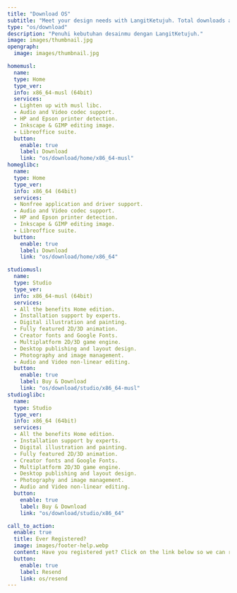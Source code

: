 ```yaml
---
title: "Download OS"
subtitle: "Meet your design needs with LangitKetujuh. Total downloads are over 5k. Let's try!"
type: "os/download"
description: "Penuhi kebutuhan desainmu dengan LangitKetujuh."
image: images/thumbnail.jpg
opengraph:
  image: images/thumbnail.jpg

homemusl:
  name:
  type: Home
  type_ver:
  info: x86_64-musl (64bit)
  services:
  - Lighten up with musl libc.
  - Audio and Video codec support.
  - HP and Epson printer detection.
  - Inkscape & GIMP editing image.
  - Libreoffice suite.
  button:
    enable: true
    label: Download
    link: "os/download/home/x86_64-musl"
homeglibc:
  name:
  type: Home
  type_ver:
  info: x86_64 (64bit)
  services:
  - Nonfree application and driver support.
  - Audio and Video codec support.
  - HP and Epson printer detection.
  - Inkscape & GIMP editing image.
  - Libreoffice suite.
  button:
    enable: true
    label: Download
    link: "os/download/home/x86_64"

studiomusl:
  name:
  type: Studio
  type_ver:
  info: x86_64-musl (64bit)
  services:
  - All the benefits Home edition.
  - Installation support by experts.
  - Digital illustration and painting.
  - Fully featured 2D/3D animation.
  - Creator fonts and Google Fonts.
  - Multiplatform 2D/3D game engine.
  - Desktop publishing and layout design.
  - Photography and image management.
  - Audio and Video non-linear editing.
  button:
    enable: true
    label: Buy & Download
    link: "os/download/studio/x86_64-musl"
studioglibc:
  name:
  type: Studio
  type_ver:
  info: x86_64 (64bit)
  services:
  - All the benefits Home edition.
  - Installation support by experts.
  - Digital illustration and painting.
  - Fully featured 2D/3D animation.
  - Creator fonts and Google Fonts.
  - Multiplatform 2D/3D game engine.
  - Desktop publishing and layout design.
  - Photography and image management.
  - Audio and Video non-linear editing.
  button:
    enable: true
    label: Buy & Download
    link: "os/download/studio/x86_64"

call_to_action:
  enable: true
  title: Ever Registered?
  image: images/footer-help.webp
  content: Have you registered yet? Click on the link below so we can resend it to the previously registered email.
  button:
    enable: true
    label: Resend
    link: os/resend
---
```

